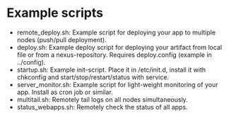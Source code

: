 Example scripts
=====

* remote_deploy.sh: Example script for deploying your app to multiple nodes (push/pull deployment).
* deploy.sh: Example deploy script for deploying your artifact from local file or from a nexus-repository. Requires deploy.config (example in ../config).
* startup.sh: Example init-script. Place it in /etc/init.d, install it with chkconfig and start/stop/restart/status with service.
* server_monitor.sh: Example script for light-weight monitoring of your app. Install as cron job or similar.
* multitail.sh: Remotely tail logs on all nodes simultaneously.
* status_webapps.sh: Remotely check the status of all apps.
